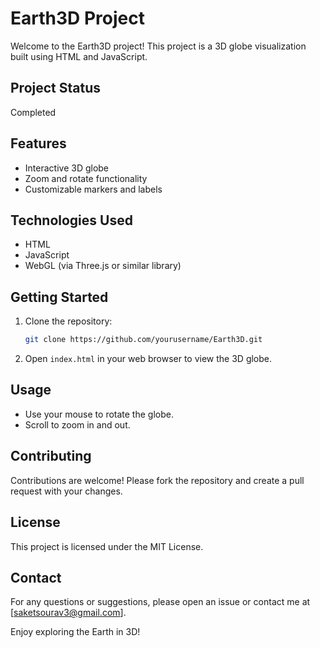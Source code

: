 # Earth3D Project

Welcome to the Earth3D project! This project is a 3D globe visualization built using HTML and JavaScript.
## Project Status

Completed
## Features

- Interactive 3D globe
- Zoom and rotate functionality
- Customizable markers and labels

## Technologies Used

- HTML
- JavaScript
- WebGL (via Three.js or similar library)

## Getting Started

1. Clone the repository:
    ```sh
    git clone https://github.com/yourusername/Earth3D.git
    ```

3. Open `index.html` in your web browser to view the 3D globe.

## Usage

- Use your mouse to rotate the globe.
- Scroll to zoom in and out.

## Contributing

Contributions are welcome! Please fork the repository and create a pull request with your changes.

## License

This project is licensed under the MIT License.

## Contact

For any questions or suggestions, please open an issue or contact me at [saketsourav3@gmail.com].

Enjoy exploring the Earth in 3D!
